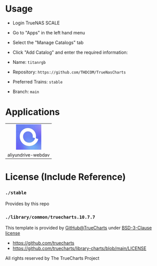 # Usage

- Login TrueNAS SCALE

- Go to "Apps" in the left hand menu
- Select the "Manage Catalogs" tab
- Click "Add Catalog" and enter the required information:
- Name: `titanrgb`
- Repository: `https://github.com/THDCOM/TrueNasCharts`
- Preferred Trains: `stable`
- Branch: `main`

# Applications

<table>
<tr>
<td align=middle><img width=80px src="https://github.com/THDCOM/TrueNasCharts/raw/main/stable/aliyundrive-webdav/icon_512.jpg" /></td>
</tr>
<tr>
<td>aliyundrive-webdav</td>
</tr>
</table>


# License (Include Reference)

### `./stable`

Provides by this repo

### `./library/common/truecharts.10.7.7`

This template is provided by [GitHub@TrueCharts](https://github.com/truecharts) under [BSD-3-Clause license](https://github.com/truecharts/library-charts/blob/main/LICENSE)

- https://github.com/truecharts
- https://github.com/truecharts/library-charts/blob/main/LICENSE

All rights reserved by The TrueCharts Project